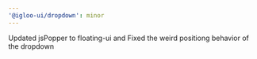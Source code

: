 ```yaml
---
'@igloo-ui/dropdown': minor
---
```


Updated jsPopper to floating-ui and Fixed the weird positiong behavior of the dropdown
